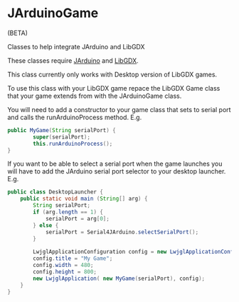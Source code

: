 # JArduinoGame

(BETA)

Classes to help integrate JArduino and LibGDX

These classes require [JArduino](https://github.com/SINTEF-9012/JArduino) and [LibGDX](https://github.com/libgdx/libgdx).

This class currently only works with Desktop version of LibGDX games.

To use this class with your LibGDX game repace the LibGDX Game class that your game extends from with the JArduinoGame class.

You will need to add a constructor to your game class that sets to serial port and calls the runArduinoProcess method. E.g.

```java
public MyGame(String serialPort) {
		super(serialPort);
		this.runArduinoProcess();
}
```

If you want to be able to select a serial port when the game launches you will have to add the JArduino serial port selector to your desktop launcher. E.g.

```java
public class DesktopLauncher {
	public static void main (String[] arg) {
		String serialPort;
		if (arg.length == 1) {
			serialPort = arg[0];
		} else {
			serialPort = Serial4JArduino.selectSerialPort();
		}
		
		LwjglApplicationConfiguration config = new LwjglApplicationConfiguration();
		config.title = "My Game";
		config.width = 480;
		config.height = 800;
		new LwjglApplication( new MyGame(serialPort), config);
	}
}
```
